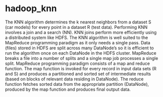 # hadoop_knn

The KNN algorithm determines the k nearest neighbors from a dataset S (car models) for every point in a dataset R (test data). Performing KNN involves a join and a search (NN). KNN joins perform more efficiently using a distributed system like HDFS. The KNN algorithm is well suited to the MapReduce programming paradigm as it only needs a single pass. Data (files) stored in HDFS are split across many DataNode’s so it is efficient to run the algorithm once on each DataNode in the HDFS cluster. MapReduce breaks a file into a number of splits and a single map job processes a single split. MapReduce programming paradigm consists of a map and reduce function. The map function is invoked for every record in input data sets (R and S) and produces a partitioned and sorted set of intermediate results (based on blocks of relevant data residing in DataNode). The reduce function fetches sorted data from the appropriate partition (DataNode), produced by the map function and produces final output data.


